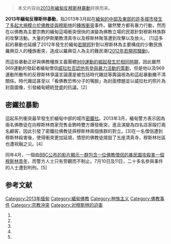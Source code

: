 > 本文内容由[2013年緬甸反穆斯林暴動](https://zh.wikipedia.org/wiki/2013年緬甸反穆斯林暴動)转换而来。


**2013年緬甸反穆斯林暴動**，指2013年3月起在[緬甸的中部及東部的許多城市發生了多起大規模介於](https://zh.wikipedia.org/wiki/緬甸 "wikilink")[佛教徒與](https://zh.wikipedia.org/wiki/佛教徒 "wikilink")[穆斯林](../Page/穆斯林.md "wikilink")的[種族衝突](../Page/種族衝突.md "wikilink")事件。雖然雙方都有暴力行動，然而在以佛教為主要宗教的緬甸這場衝突很快的演變為佛教立場的民眾針對穆斯林族群的攻擊活動。大量的伊斯蘭教清真寺以及穆斯林聚落遭到攻擊以及放火。 \[1\]這多起的暴動也延續了2012年發生於緬甸[若開邦](../Page/若開邦.md "wikilink")針對以穆斯林為主要構成的少數民族羅興亞人的種族衝突，造成以羅興亞人為主的難民潮([2012年若開邦騷動](../Page/2012年若開邦騷動.md "wikilink"))。

而這些暴動正好與佛教種族主義團體[969運動的崛起發生於相同時期](https://zh.wikipedia.org/wiki/969運動 "wikilink")，因此雖然969運動的發起者緬甸僧侶[威拉杜否認他有參與暴力活動的策劃](https://zh.wikipedia.org/wiki/威拉杜 "wikilink")，但是他以及969運動所散布的反穆斯林爭議言論還是被包括時代雜誌等輿論視為和這起暴動撇不清關係。時代雜誌甚至以「看佛教恐怖分子的嘴臉」為封面標題並以威拉杜的照片為封面圖像，引發緬甸總統[登盛](../Page/登盛.md "wikilink")的抗議。\[2\]

## 密鐵拉暴動

這起系列衝突最早發生於緬甸中部的城市[密鐵拉](https://zh.wikipedia.org/wiki/密鐵拉 "wikilink")。2013年3月，緬甸警方表示因為兩名佛教徒在向穆斯林商家兜售金飾時雙方爆發衝突，進且演變為四名店家毆打兩名顧客，因此引發了密鐵拉佛教徒與穆斯林兩個族群的對立。\[3\]在一名僧侶遭到穆斯林殺害後，使得衝突更加延燒，憤怒的佛教徒燒毀了五座清真寺，穆斯林社區也遭祝融之災。\[4\]

同年4月，一個由[BBC公布的影片顯示一群包含一位佛教僧侶的暴民圍攻殺害一個穆斯林青年](https://zh.wikipedia.org/wiki/BBC "wikilink")，而警方人士只有旁觀而不制止。7月10日及11日，二十多名參與事件的人士遭到判刑。\[5\]

## 参考文献

[Category:2013年缅甸](https://zh.wikipedia.org/wiki/Category:2013年缅甸 "wikilink") [Category:緬甸佛教](https://zh.wikipedia.org/wiki/Category:緬甸佛教 "wikilink") [Category:种族主义](https://zh.wikipedia.org/wiki/Category:种族主义 "wikilink") [Category:佛教事件](https://zh.wikipedia.org/wiki/Category:佛教事件 "wikilink") [Category:宗教冲突](https://zh.wikipedia.org/wiki/Category:宗教冲突 "wikilink") [Category:对穆斯林的迫害](https://zh.wikipedia.org/wiki/Category:对穆斯林的迫害 "wikilink")

1.
2.
3.
4.
5.